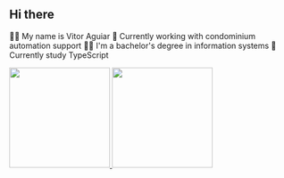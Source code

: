 ## Hi there

🙋‍♂️ My name is Vitor Aguiar
💼 Currently working with condominium automation support
👨‍🎓 I'm a bachelor's degree in information systems
📝 Currently study TypeScript

<a href="https://github.com/AguiarMS">
  <img height="180em" src="https://github-readme-stats.vercel.app/api?username=AguiarMS"&show_icons=true&theme=dark&include_all_commits=true&count_private=true/>
  <img height="180em" src="https://github-readme-stats.vercel.app/api/top-langs/?username=AguiarMS&layout=compact&langs_count=16&theme=dracula"/>
</a>
